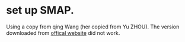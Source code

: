# set up SMAP.
Using a copy from qing Wang (her copied from Yu ZHOU). The version downloaded from [offical website](http://compsci.hunter.cuny.edu/~leixie/smap/smap.html) did not work.
